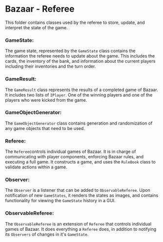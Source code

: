 # Bazaar - Referee
This folder contains classes used by the referee to store, update, and interpret the state of the
game.

### GameState:
The game state, represented by the `GameState` class contains the information the referee needs to update about the 
game. This includes the cards, the inventory of the bank, and information about the current players including their 
inventories and the turn order.

### GameResult:
The `GameResult` class represents the results of a completed game of Bazaar. It includes two lists of `IPlayer`. One of 
the winning players and one of the players who were kicked from the game.

### GameObjectGenerator:
The `GameObjectGenerator` class contains generation and randomization of any game objects that need to be used.

### Referee: 
The `Referee`controls individual games of Bazaar. It is in charge of communicating with player components, enforcing 
Bazaar rules, and executing a full game. It constructs a game, and uses the `RuleBook` class to validate actions within 
a game.

### Observer:
The `Observer` is a listener that can be added to `ObservableReferee`. Upon notification of new `GameStates`, it renders
the states as images, and contains functionality for viewing the `GameState` history in a GUI.

### ObservableReferee:
The `ObservableReferee` is an extension of `Referee` that controls individual games of Bazaar. It does everything a 
`Referee` does, in addition to notifying its `Observers` of changes in it's `GameState`.

